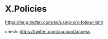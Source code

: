# X.Policies
https://help.twitter.com/en/using-x/x-follow-limit

check:
https://twitter.com/account/access

